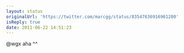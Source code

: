```yaml
---
layout: status
originalUrl: 'https://twitter.com/marcgg/status/83547636916961280'
isReply: true
date: 2011-06-22 14:51:23
---
```


@wgx aha ^^
